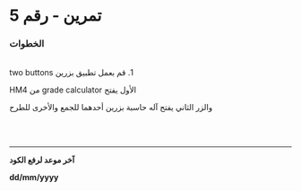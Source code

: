 
# 5 تمرين - رقم
### الخطوات 

<br>
&#x202b; 1. قم بعمل تطبيق بزرين two buttons 

&#x202b; الأول يفتح grade calculator من HM4 

&#x202b; والزر الثاني يفتح آله حاسبة بزرين أحدهما للجمع والأخرى للطرح  

<br>
<br>
<hr>
<b>آخر موعد لرفع الكود

&#x202b; dd/mm/yyyy
